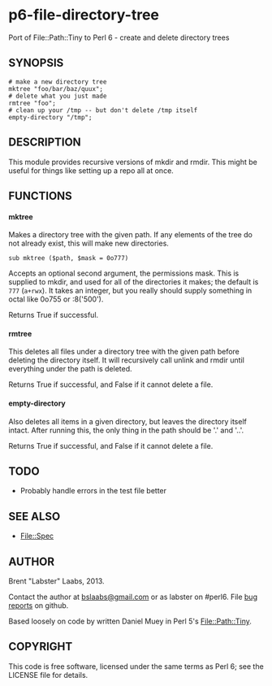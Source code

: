 p6-file-directory-tree
======================

Port of File::Path::Tiny to Perl 6 - create and delete directory trees


## SYNOPSIS

	# make a new directory tree
	mktree "foo/bar/baz/quux";
	# delete what you just made
	rmtree "foo";
	# clean up your /tmp -- but don't delete /tmp itself
	empty-directory "/tmp";

	
## DESCRIPTION

This module provides recursive versions of mkdir and rmdir.  This might be useful for things like setting up a repo all at once.

## FUNCTIONS

#### mktree
Makes a directory tree with the given path.  If any elements of the tree do not already exist, this will make new directories.

	sub mktree ($path, $mask = 0o777)

Accepts an optional second argument, the permissions mask.  This is supplied to mkdir, and used for all of the directories it makes; the default is `777` (`a+rwx`).  It takes an integer, but you really should supply something in octal like 0o755 or :8('500').

Returns True if successful.

#### rmtree
This deletes all files under a directory tree with the given path before deleting the directory itself.  It will recursively call unlink and rmdir until everything under the path is deleted.

Returns True if successful, and False if it cannot delete a file.

#### empty-directory
Also deletes all items in a given directory, but leaves the directory itself intact.  After running this, the only thing in the path should be '.' and '..'.

Returns True if successful, and False if it cannot delete a file.

## TODO

* Probably handle errors in the test file better

## SEE ALSO

* [File::Spec](https://github.com/FROGGS/p6-File-Spec)

## AUTHOR

Brent "Labster" Laabs, 2013.

Contact the author at bslaabs@gmail.com or as labster on #perl6.  File [bug reports](https://github.com/labster/p6-IO-Path-More/issues) on github.

Based loosely on code by written Daniel Muey in Perl 5's [File::Path::Tiny](http://search.cpan.org/~dmuey/File-Path-Tiny-0.5/lib/File/Path/Tiny.pod).

## COPYRIGHT

This code is free software, licensed under the same terms as Perl 6; see the LICENSE file for details.

